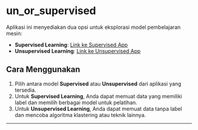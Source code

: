 # un_or_supervised

Aplikasi ini menyediakan dua opsi untuk eksplorasi model pembelajaran mesin:

- **Supervised Learning**: [Link ke Supervised App](https://supervised-err7bpaqtz3xgjhy78g5jg.streamlit.app/)
- **Unsupervised Learning**: [Link ke Unsupervised App](https://unsupervised-zdkbbv3kae6en3jgnscsgb.streamlit.app/)

## Cara Menggunakan

1. Pilih antara model **Supervised** atau **Unsupervised** dari aplikasi yang tersedia.
2. Untuk **Supervised Learning**, Anda dapat memuat data yang memiliki label dan memilih berbagai model untuk pelatihan.
3. Untuk **Unsupervised Learning**, Anda dapat memuat data tanpa label dan mencoba algoritma klastering atau teknik lainnya.

---
